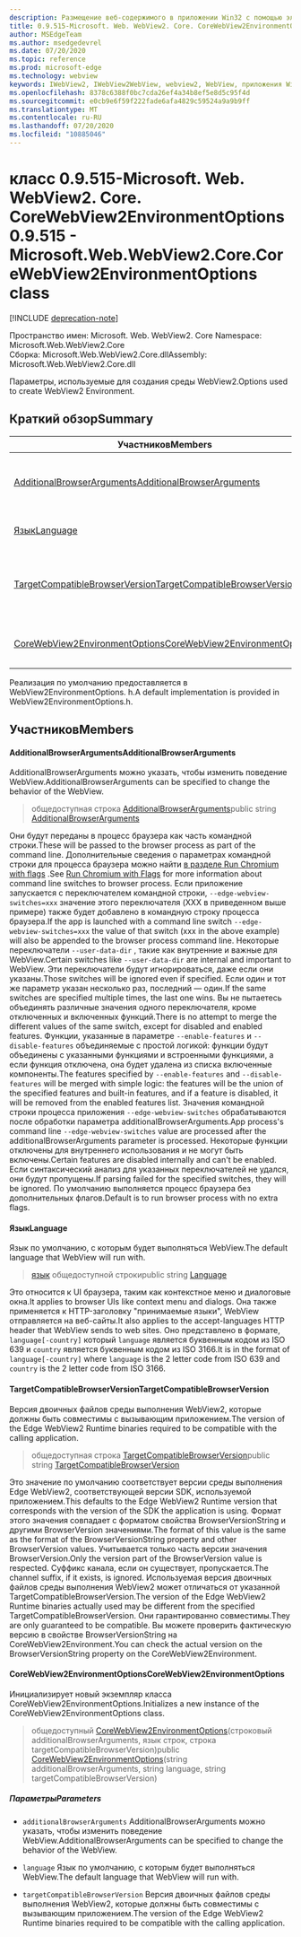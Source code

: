 ```yaml
---
description: Размещение веб-содержимого в приложении Win32 с помощью элемента управления Microsoft Edge WebView2
title: 0.9.515-Microsoft. Web. WebView2. Core. CoreWebView2EnvironmentOptions
author: MSEdgeTeam
ms.author: msedgedevrel
ms.date: 07/20/2020
ms.topic: reference
ms.prod: microsoft-edge
ms.technology: webview
keywords: IWebView2, IWebView2WebView, webview2, WebView, приложения Win32, Win32, EDGE, ICoreWebView2, ICoreWebView2Controller, элемент управления "веб-браузер", HTML Edge
ms.openlocfilehash: 8378c6388f0bc7cda26ef4a34b8ef5e8d5c95f4d
ms.sourcegitcommit: e0cb9e6f59f222fade6afa4829c59524a9a9b9ff
ms.translationtype: MT
ms.contentlocale: ru-RU
ms.lasthandoff: 07/20/2020
ms.locfileid: "10885046"
---
```

# <span data-ttu-id="67ef7-104">класс 0.9.515-Microsoft. Web. WebView2. Core. CoreWebView2EnvironmentOptions</span><span class="sxs-lookup"><span data-stu-id="67ef7-104">0.9.515 - Microsoft.Web.WebView2.Core.CoreWebView2EnvironmentOptions class</span></span> 

[!INCLUDE [deprecation-note](../../includes/deprecation-note.md)]

<span data-ttu-id="67ef7-105">Пространство имен: Microsoft. Web. WebView2. Core </span><span class="sxs-lookup"><span data-stu-id="67ef7-105">Namespace: Microsoft.Web.WebView2.Core</span></span>\
<span data-ttu-id="67ef7-106">Сборка: Microsoft.Web.WebView2.Core.dll</span><span class="sxs-lookup"><span data-stu-id="67ef7-106">Assembly: Microsoft.Web.WebView2.Core.dll</span></span>

<span data-ttu-id="67ef7-107">Параметры, используемые для создания среды WebView2.</span><span class="sxs-lookup"><span data-stu-id="67ef7-107">Options used to create WebView2 Environment.</span></span>

## <span data-ttu-id="67ef7-108">Краткий обзор</span><span class="sxs-lookup"><span data-stu-id="67ef7-108">Summary</span></span>

 <span data-ttu-id="67ef7-109">Участников</span><span class="sxs-lookup"><span data-stu-id="67ef7-109">Members</span></span>                        | <span data-ttu-id="67ef7-110">Описания</span><span class="sxs-lookup"><span data-stu-id="67ef7-110">Descriptions</span></span>
--------------------------------|---------------------------------------------
[<span data-ttu-id="67ef7-111">AdditionalBrowserArguments</span><span class="sxs-lookup"><span data-stu-id="67ef7-111">AdditionalBrowserArguments</span></span>](#additionalbrowserarguments) | <span data-ttu-id="67ef7-112">AdditionalBrowserArguments можно указать, чтобы изменить поведение WebView.</span><span class="sxs-lookup"><span data-stu-id="67ef7-112">AdditionalBrowserArguments can be specified to change the behavior of the WebView.</span></span>
[<span data-ttu-id="67ef7-113">Язык</span><span class="sxs-lookup"><span data-stu-id="67ef7-113">Language</span></span>](#language) | <span data-ttu-id="67ef7-114">Язык по умолчанию, с которым будет выполняться WebView.</span><span class="sxs-lookup"><span data-stu-id="67ef7-114">The default language that WebView will run with.</span></span>
[<span data-ttu-id="67ef7-115">TargetCompatibleBrowserVersion</span><span class="sxs-lookup"><span data-stu-id="67ef7-115">TargetCompatibleBrowserVersion</span></span>](#targetcompatiblebrowserversion) | <span data-ttu-id="67ef7-116">Версия двоичных файлов среды выполнения WebView2, которые должны быть совместимы с вызывающим приложением.</span><span class="sxs-lookup"><span data-stu-id="67ef7-116">The version of the Edge WebView2 Runtime binaries required to be compatible with the calling application.</span></span>
[<span data-ttu-id="67ef7-117">CoreWebView2EnvironmentOptions</span><span class="sxs-lookup"><span data-stu-id="67ef7-117">CoreWebView2EnvironmentOptions</span></span>](#corewebview2environmentoptions) | <span data-ttu-id="67ef7-118">Инициализирует новый экземпляр класса CoreWebView2EnvironmentOptions.</span><span class="sxs-lookup"><span data-stu-id="67ef7-118">Initializes a new instance of the CoreWebView2EnvironmentOptions class.</span></span>

<span data-ttu-id="67ef7-119">Реализация по умолчанию предоставляется в WebView2EnvironmentOptions. h.</span><span class="sxs-lookup"><span data-stu-id="67ef7-119">A default implementation is provided in WebView2EnvironmentOptions.h.</span></span>

## <span data-ttu-id="67ef7-120">Участников</span><span class="sxs-lookup"><span data-stu-id="67ef7-120">Members</span></span>

#### <span data-ttu-id="67ef7-121">AdditionalBrowserArguments</span><span class="sxs-lookup"><span data-stu-id="67ef7-121">AdditionalBrowserArguments</span></span> 

<span data-ttu-id="67ef7-122">AdditionalBrowserArguments можно указать, чтобы изменить поведение WebView.</span><span class="sxs-lookup"><span data-stu-id="67ef7-122">AdditionalBrowserArguments can be specified to change the behavior of the WebView.</span></span>

> <span data-ttu-id="67ef7-123">общедоступная строка [AdditionalBrowserArguments](#additionalbrowserarguments)</span><span class="sxs-lookup"><span data-stu-id="67ef7-123">public string [AdditionalBrowserArguments](#additionalbrowserarguments)</span></span>

<span data-ttu-id="67ef7-124">Они будут переданы в процесс браузера как часть командной строки.</span><span class="sxs-lookup"><span data-stu-id="67ef7-124">These will be passed to the browser process as part of the command line.</span></span> <span data-ttu-id="67ef7-125">Дополнительные сведения о параметрах командной строки для процесса браузера можно найти [в разделе Run Chromium with flags](https://aka.ms/RunChromiumWithFlags) .</span><span class="sxs-lookup"><span data-stu-id="67ef7-125">See [Run Chromium with Flags](https://aka.ms/RunChromiumWithFlags) for more information about command line switches to browser process.</span></span> <span data-ttu-id="67ef7-126">Если приложение запускается с переключателем командной строки, `--edge-webview-switches=xxx` значение этого переключателя (XXX в приведенном выше примере) также будет добавлено в командную строку процесса браузера.</span><span class="sxs-lookup"><span data-stu-id="67ef7-126">If the app is launched with a command line switch `--edge-webview-switches=xxx` the value of that switch (xxx in the above example) will also be appended to the browser process command line.</span></span> <span data-ttu-id="67ef7-127">Некоторые переключатели `--user-data-dir` , такие как внутренние и важные для WebView.</span><span class="sxs-lookup"><span data-stu-id="67ef7-127">Certain switches like `--user-data-dir` are internal and important to WebView.</span></span> <span data-ttu-id="67ef7-128">Эти переключатели будут игнорироваться, даже если они указаны.</span><span class="sxs-lookup"><span data-stu-id="67ef7-128">Those switches will be ignored even if specified.</span></span> <span data-ttu-id="67ef7-129">Если один и тот же параметр указан несколько раз, последний — один.</span><span class="sxs-lookup"><span data-stu-id="67ef7-129">If the same switches are specified multiple times, the last one wins.</span></span> <span data-ttu-id="67ef7-130">Вы не пытаетесь объединять различные значения одного переключателя, кроме отключенных и включенных функций.</span><span class="sxs-lookup"><span data-stu-id="67ef7-130">There is no attempt to merge the different values of the same switch, except for disabled and enabled features.</span></span> <span data-ttu-id="67ef7-131">Функции, указанные в параметре `--enable-features` и `--disable-features` объединяемые с простой логикой: функции будут объединены с указанными функциями и встроенными функциями, а если функция отключена, она будет удалена из списка включенные компоненты.</span><span class="sxs-lookup"><span data-stu-id="67ef7-131">The features specified by `--enable-features` and `--disable-features` will be merged with simple logic: the features will be the union of the specified features and built-in features, and if a feature is disabled, it will be removed from the enabled features list.</span></span> <span data-ttu-id="67ef7-132">Значения командной строки процесса приложения `--edge-webview-switches` обрабатываются после обработки параметра additionalBrowserArguments.</span><span class="sxs-lookup"><span data-stu-id="67ef7-132">App process's command line `--edge-webview-switches` value are processed after the additionalBrowserArguments parameter is processed.</span></span> <span data-ttu-id="67ef7-133">Некоторые функции отключены для внутреннего использования и не могут быть включены.</span><span class="sxs-lookup"><span data-stu-id="67ef7-133">Certain features are disabled internally and can't be enabled.</span></span> <span data-ttu-id="67ef7-134">Если синтаксический анализ для указанных переключателей не удался, они будут пропущены.</span><span class="sxs-lookup"><span data-stu-id="67ef7-134">If parsing failed for the specified switches, they will be ignored.</span></span> <span data-ttu-id="67ef7-135">По умолчанию выполняется процесс браузера без дополнительных флагов.</span><span class="sxs-lookup"><span data-stu-id="67ef7-135">Default is to run browser process with no extra flags.</span></span>

#### <span data-ttu-id="67ef7-136">Язык</span><span class="sxs-lookup"><span data-stu-id="67ef7-136">Language</span></span> 

<span data-ttu-id="67ef7-137">Язык по умолчанию, с которым будет выполняться WebView.</span><span class="sxs-lookup"><span data-stu-id="67ef7-137">The default language that WebView will run with.</span></span>

> <span data-ttu-id="67ef7-138">[язык](#language) общедоступной строки</span><span class="sxs-lookup"><span data-stu-id="67ef7-138">public string [Language](#language)</span></span>

<span data-ttu-id="67ef7-139">Это относится к UI браузера, таким как контекстное меню и диалоговые окна.</span><span class="sxs-lookup"><span data-stu-id="67ef7-139">It applies to browser UIs like context menu and dialogs.</span></span> <span data-ttu-id="67ef7-140">Она также применяется к HTTP-заголовку "принимаемые языки", WebView отправляется на веб-сайты.</span><span class="sxs-lookup"><span data-stu-id="67ef7-140">It also applies to the accept-languages HTTP header that WebView sends to web sites.</span></span> <span data-ttu-id="67ef7-141">Оно представлено в формате, `language[-country]` который `language` является буквенным кодом из ISO 639 и `country` является буквенным кодом из ISO 3166.</span><span class="sxs-lookup"><span data-stu-id="67ef7-141">It is in the format of `language[-country]` where `language` is the 2 letter code from ISO 639 and `country` is the 2 letter code from ISO 3166.</span></span>

#### <span data-ttu-id="67ef7-142">TargetCompatibleBrowserVersion</span><span class="sxs-lookup"><span data-stu-id="67ef7-142">TargetCompatibleBrowserVersion</span></span> 

<span data-ttu-id="67ef7-143">Версия двоичных файлов среды выполнения WebView2, которые должны быть совместимы с вызывающим приложением.</span><span class="sxs-lookup"><span data-stu-id="67ef7-143">The version of the Edge WebView2 Runtime binaries required to be compatible with the calling application.</span></span>

> <span data-ttu-id="67ef7-144">общедоступная строка [TargetCompatibleBrowserVersion](#targetcompatiblebrowserversion)</span><span class="sxs-lookup"><span data-stu-id="67ef7-144">public string [TargetCompatibleBrowserVersion](#targetcompatiblebrowserversion)</span></span>

<span data-ttu-id="67ef7-145">Это значение по умолчанию соответствует версии среды выполнения Edge WebView2, соответствующей версии SDK, используемой приложением.</span><span class="sxs-lookup"><span data-stu-id="67ef7-145">This defaults to the Edge WebView2 Runtime version that corresponds with the version of the SDK the application is using.</span></span> <span data-ttu-id="67ef7-146">Формат этого значения совпадает с форматом свойства BrowserVersionString и другими BrowserVersion значениями.</span><span class="sxs-lookup"><span data-stu-id="67ef7-146">The format of this value is the same as the format of the BrowserVersionString property and other BrowserVersion values.</span></span> <span data-ttu-id="67ef7-147">Учитывается только часть версии значения BrowserVersion.</span><span class="sxs-lookup"><span data-stu-id="67ef7-147">Only the version part of the BrowserVersion value is respected.</span></span> <span data-ttu-id="67ef7-148">Суффикс канала, если он существует, пропускается.</span><span class="sxs-lookup"><span data-stu-id="67ef7-148">The channel suffix, if it exists, is ignored.</span></span> <span data-ttu-id="67ef7-149">Используемая версия двоичных файлов среды выполнения WebView2 может отличаться от указанной TargetCompatibleBrowserVersion.</span><span class="sxs-lookup"><span data-stu-id="67ef7-149">The version of the Edge WebView2 Runtime binaries actually used may be different from the specified TargetCompatibleBrowserVersion.</span></span> <span data-ttu-id="67ef7-150">Они гарантированно совместимы.</span><span class="sxs-lookup"><span data-stu-id="67ef7-150">They are only guaranteed to be compatible.</span></span> <span data-ttu-id="67ef7-151">Вы можете проверить фактическую версию в свойстве BrowserVersionString на CoreWebView2Environment.</span><span class="sxs-lookup"><span data-stu-id="67ef7-151">You can check the actual version on the BrowserVersionString property on the CoreWebView2Environment.</span></span>

#### <span data-ttu-id="67ef7-152">CoreWebView2EnvironmentOptions</span><span class="sxs-lookup"><span data-stu-id="67ef7-152">CoreWebView2EnvironmentOptions</span></span> 

<span data-ttu-id="67ef7-153">Инициализирует новый экземпляр класса CoreWebView2EnvironmentOptions.</span><span class="sxs-lookup"><span data-stu-id="67ef7-153">Initializes a new instance of the CoreWebView2EnvironmentOptions class.</span></span>

> <span data-ttu-id="67ef7-154">общедоступный [CoreWebView2EnvironmentOptions](#corewebview2environmentoptions)(строковый additionalBrowserArguments, язык строк, строка targetCompatibleBrowserVersion)</span><span class="sxs-lookup"><span data-stu-id="67ef7-154">public  [CoreWebView2EnvironmentOptions](#corewebview2environmentoptions)(string additionalBrowserArguments, string language, string targetCompatibleBrowserVersion)</span></span>

##### <span data-ttu-id="67ef7-155">Параметры</span><span class="sxs-lookup"><span data-stu-id="67ef7-155">Parameters</span></span>
* `additionalBrowserArguments` <span data-ttu-id="67ef7-156">AdditionalBrowserArguments можно указать, чтобы изменить поведение WebView.</span><span class="sxs-lookup"><span data-stu-id="67ef7-156">AdditionalBrowserArguments can be specified to change the behavior of the WebView.</span></span> 

* `language` <span data-ttu-id="67ef7-157">Язык по умолчанию, с которым будет выполняться WebView.</span><span class="sxs-lookup"><span data-stu-id="67ef7-157">The default language that WebView will run with.</span></span> 

* `targetCompatibleBrowserVersion` <span data-ttu-id="67ef7-158">Версия двоичных файлов среды выполнения WebView2, которые должны быть совместимы с вызывающим приложением.</span><span class="sxs-lookup"><span data-stu-id="67ef7-158">The version of the Edge WebView2 Runtime binaries required to be compatible with the calling application.</span></span>

